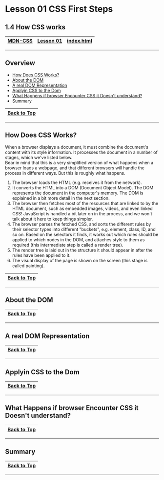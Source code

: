 # Lesson 01 CSS First Steps

## 1.4 How CSS works

|[MDN-CSS](/README.md)|[Lesson 01](../readme.md)|[index.html](./index.html)|
|-|-|-|
---

## Overview

* [How Does CSS Works?](#how-does-css-works)
* [About the DOM](#about-the-dom)
* [A real DOM Representation](#a-real-dom-representation)
* [Applyin CSS to the Dom](#applyin-css-to-the-dom)
* [What Happens if browser Encounter CSS it Doesn't understand?](#what-happens-if-browser-encounter-css-it-doesnt-understand)
* [Summary](#summary)

|[Back to Top](#overview)|
|-|

---

## How Does CSS Works?

When a browser displays a document, it must combine the document's content with its style information. It processes the document in a number of stages, which we've listed below.       
Bear in mind that this is a very simplified version of what happens when a browser loads a webpage, and that different browsers will handle the process in different ways. But this is roughly what happens.        

1. The browser loads the HTML (e.g. receives it from the network).
2. It converts the HTML into a DOM (Document Object Model). The DOM represents the document in the computer's memory. The DOM is explained in a bit more detail in the next section.
3. The browser then fetches most of the resources that are linked to by the HTML document, such as embedded images, videos, and even linked CSS! JavaScript is handled a bit later on in the process, and we won't talk about it here to keep things simpler.
4. The browser parses the fetched CSS, and sorts the different rules by their selector types into different "buckets", e.g. element, class, ID, and so on. Based on the selectors it finds, it works out which rules should be applied to which nodes in the DOM, and attaches style to them as required (this intermediate step is called a render tree).
5. The render tree is laid out in the structure it should appear in after the rules have been applied to it.
6. The visual display of the page is shown on the screen (this stage is called painting).

|[Back to Top](#overview)|
|-|

---

## About the DOM


|[Back to Top](#overview)|
|-|

---

## A real DOM Representation


|[Back to Top](#overview)|
|-|

---

## Applyin CSS to the Dom


|[Back to Top](#overview)|
|-|

---

## What Happens if browser Encounter CSS it Doesn't understand?


|[Back to Top](#overview)|
|-|

---

## Summary

|[Back to Top](#overview)|
|-|

---